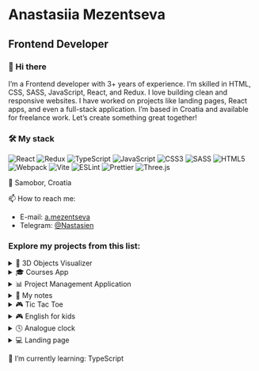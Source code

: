 # Anastasiia Mezentseva
## Frontend Developer
### 👋 Hi there
I’m a Frontend developer with 3+ years of experience. I’m skilled in HTML, CSS, SASS, JavaScript, React, and Redux. I love building clean and responsive websites. I have worked on projects like landing pages, React apps, and even a full-stack application. I’m based in Croatia and available for freelance work. Let’s create something great together!

### 🛠️ My stack
![React](https://img.shields.io/badge/react-%2320232a.svg?style=for-the-badge&logo=react&logoColor=%2361DAFB)
![Redux](https://img.shields.io/badge/redux-%23593d88.svg?style=for-the-badge&logo=redux&logoColor=white)
![TypeScript](https://img.shields.io/badge/typescript-%23007ACC.svg?style=for-the-badge&logo=typescript&logoColor=white)
![JavaScript](https://img.shields.io/badge/javascript-%23323330.svg?style=for-the-badge&logo=javascript&logoColor=%23F7DF1E)
![CSS3](https://img.shields.io/badge/css3-%231572B6.svg?style=for-the-badge&logo=css3&logoColor=white)
![SASS](https://img.shields.io/badge/Sass-CC6699?style=for-the-badge&logo=sass&logoColor=white)
![HTML5](https://img.shields.io/badge/html5-%23E34F26.svg?style=for-the-badge&logo=html5&logoColor=white)
![Webpack](https://img.shields.io/badge/webpack-%238DD6F9.svg?style=for-the-badge&logo=webpack&logoColor=black)
![Vite](https://img.shields.io/badge/vite-%23646CFF.svg?style=for-the-badge&logo=vite&logoColor=white)
![ESLint](https://img.shields.io/badge/ESLint-4B3263?style=for-the-badge&logo=eslint&logoColor=white)
![Prettier](https://img.shields.io/badge/Prettier-F7B93E?style=for-the-badge&logo=prettier&logoColor=black)
![Three.js](https://img.shields.io/badge/threejs-%23000000.svg?style=for-the-badge&logo=three.js&logoColor=white)

📍 Samobor, Croatia

📫 How to reach me:
- E-mail: [a.mezentseva](mailto:a.mezentseva@hotmail.com)
- Telegram: [@Nastasien](https://t.me/Nastasien)


### Explore my projects from this list:

<details><summary>🌌 3D Objects Visualizer</summary>
  <br>

  | Description | Deployed app | Repository | Technologies stack |
  | :---: | :---: | :---: | :---: |
  | This is a Three.js-based web application for visualizing interactive 3D objects in a retro wave-styled scene. It features a starry sky with round, static stars, a neon-gradient 3D mesh (e.g., torus knot, sphere, cube), and a control panel for customizing the scene. Users can switch shapes, change color presets, adjust scale, and toggle visibility, all rendered in a WebGL canvas with a synthwave aesthetic. | temporarily unavailable | [3D Objects](https://github.com/nst-mznts/3D_Objects) | Three.js, JavaScript, CSS3, Vite, HTML5, ESLint, Prettier |
  
  ![project image](https://github.com/nst-mznts/3D_Objects/blob/main/public/3D_Objects.png)
  
</details>

<details><summary>🎓 Courses App</summary>
  <br>

  | Description | Deployed app | Repository | Technologies stack |
  | :---: | :---: | :---: | :---: |
  | This is a React application for selecting training courses. It features user authentication, role-based access (admin and regular users), and search functionality. Admins can manage courses, while regular users can view course details. All data is fetched from the backend and managed with Redux. | [Courses_App](https://courser.rominas.keenetic.pro/) | [Courses_App](https://github.com/nst-mznts/Courses_App) | React, Redux, TypeScript, JS, HTML5, SASS |
  
  ![project image](https://github.com/nst-mznts/Courses_App/blob/main/public/Courses_App.png)
  
</details>

<details><summary>📊 Project Management Application</summary>
  <br>

  | Description | Deployed app | Repository | Technologies stack |
  | :---: | :---: | :---: | :---: |
  | A full-stack Kanban board with user authentication, drag-and-drop functionality and multi-language support (Russian and English) | [Project-Management-App](https://pmapp.rominas.keenetic.pro/) | [Project-Management-App](https://github.com/nst-mznts/Project-Management-App) | React, Redux, TypeScript, JS, HTML5, SASS, Node.js, Express, MongoDB |
  
  ![project image](https://github.com/nst-mznts/Project-Management-App/blob/frontend/public/Project_Management_App_medium.png)
  
</details>

<details><summary>📝 My notes</summary>
  <br>

  | Description | Deployed app | Repository | Technologies stack |
  | :---: | :---: | :---: | :---: |
  | This is a React application for creating, storing and editing notes. Additionally, users can add tags to notes and use the search bar to filter notes based on keywords. | [my_notes](https://nst-mznts.github.io/my_notes/) | [my_notes](https://github.com/nst-mznts/my_notes) | React, JS, HTML5, SASS |
  
  ![project image](https://github.com/nst-mznts/my_notes/blob/dev/public/my_notes_large.png)
  
</details>

<details><summary>🎮 Tic Tac Toe</summary>
  <br>

  | Description | Deployed app | Repository | Technologies stack |
  | :---: | :---: | :---: | :---: |
  | A game against AI with three difficulty levels and playing field sizes. There is also a game mode against another person | [tic_tac_toe](https://nst-mznts.github.io/tic_tac_toe/) | [tic_tac_toe](https://github.com/nst-mznts/tic_tac_toe) | React, JS, HTML5, SASS |
  
  ![project image](https://github.com/nst-mznts/tic_tac_toe/blob/dev/public/Tic_Tac_Toe.png)
  
</details>

<details><summary>🎮 English for kids</summary>
  <br>

  | Description | Deployed app | Repository | Technologies stack |
  | :---: | :---: | :---: | :---: |
  | A memory game with interactive learning modes and statistic | [English_for_kids](https://nst-mznts.github.io/English_for_kids/) | [English_for_kids](https://github.com/nst-mznts/English_for_kids) | JS, WebPack, HTML5, SASS |
  
  ![project image](https://github.com/nst-mznts/English_for_kids/blob/project/src/assets/img/English_for_kids.jpg)
  
</details>

<details><summary>🕓 Analogue clock</summary>
  <br>

  | Description | Deployed app | Repository | Technologies stack |
  | :---: | :---: | :---: | :---: |
  | An analogue clock that shows the current time | [analogue_clock](https://nst-mznts.github.io/analogue_clock/) | [analogue_clock](https://github.com/nst-mznts/analogue_clock) | JS, HTML5, CSS3 |
  
  ![project image](https://github.com/nst-mznts/analogue_clock/blob/main/clock.png)
  
</details>

<details><summary>💻 Landing page</summary>
  <br>

  | Description | Deployed app | Repository | Technologies stack |
  | :---: | :---: | :---: | :---: |
  | Responsive landing page layout using Vanilla JS, HTML and CSS | [landing_page](https://nst-mznts.github.io/landing_page/) | [landing_page](https://github.com/nst-mznts/landing_page/tree/develop) | JS, HTML5, CSS3 |
  
  ![project image](https://github.com/nst-mznts/landing_page/blob/develop/landing_page.png)
  
</details>



🌱 I’m currently learning: TypeScript

<!--
**nst-mznts/nst-mznts** is a ✨ _special_ ✨ repository because its `README.md` (this file) appears on your GitHub profile.

Here are some ideas to get you started:

- 🔭 I’m currently working on Project Management Application
- 🌱 I’m currently learning TypeScript
- 👯 I’m looking to collaborate on ...
- 🤔 I’m looking for help with ...
- 💬 Ask me about ...
- 📫 How to reach me: ...
- 😄 Pronouns: ...
- ⚡ Fun fact: ...
-->
